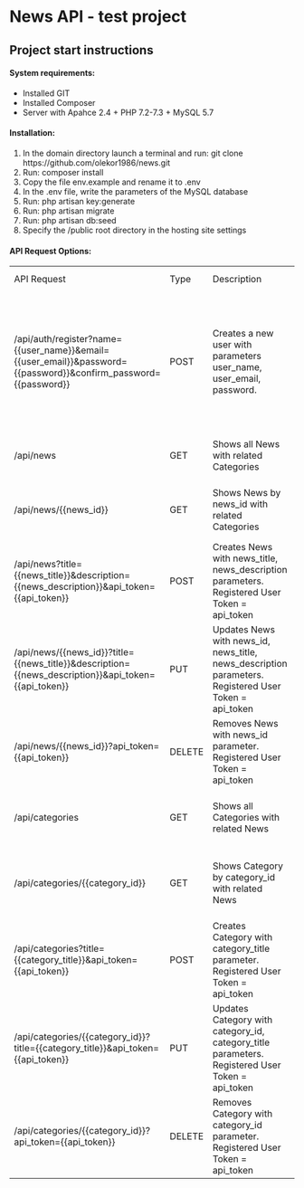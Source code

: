 <h1>News API - test project</h1>
<h2>Project start instructions</h4>
<h4>System requirements:</h4>
<ul>
	<li>Installed GIT</li>
	<li>Installed Composer</li>
	<li>Server with Apahce 2.4 + PHP 7.2-7.3 + MySQL 5.7</li>
</ul>
<h4>Installation:</h4>
<ol>
	<li>In the domain directory launch a terminal and run: git clone https://github.com/olekor1986/news.git</li>
	<li>Run: composer install</li>
	<li>Copy the file env.example and rename it to .env</li>
	<li>In the .env file, write the parameters of the MySQL database</li>
	<li>Run: php artisan key:generate</li>
	<li>Run: php artisan migrate</li>
	<li>Run: php artisan db:seed</li>
	<li>Specify the /public root directory in the hosting site settings</li>
</ol>
<h4>API Request Options:</h4>
<table>
    <tr>
        <td>API Request</td>
        <td>Type</td>
        <td>Description</td>
        <td>Expected Result </td>
    </tr>
    <tr>
        <td>/api/auth/register?name={{user_name}}&email={{user_email}}&password={{password}}&confirm_password={{password}}</td>
        <td>POST</td>
        <td>Creates a new user with parameters user_name, user_email, password.</td>
        <td>Message: Registration success. Parameters of the new User in JSON. User Api Token created. Response code "201". </td>
    </tr>
    <tr>
        <td>/api/news</td>
        <td>GET</td>
        <td>Shows all News with related Categories</td>
        <td>News list in JSON. Response code "200" </td>
    </tr>
    <tr>
        <td>/api/news/{{news_id}}</td>
        <td>GET</td>
        <td>Shows News by news_id with related Categories</td>
        <td>News by news_id in JSON. Response code "200" </td>
    </tr>
    <tr>
        <td>/api/news?title={{news_title}}&description={{news_description}}&api_token={{api_token}}</td>
        <td>POST</td>
        <td>Creates News with news_title, news_description parameters. Registered User Token = api_token</td>
        <td>Created News in JSON. Response code "201". </td>
    </tr>
    <tr>
        <td>/api/news/{{news_id}}?title={{news_title}}&description={{news_description}}&api_token={{api_token}}</td>
        <td>PUT</td>
        <td>Updates News with news_id, news_title, news_description parameters. Registered User Token = api_token</td>
        <td>Updated News in JSON. Response code "200". </td>
    </tr>
    <tr>
        <td>/api/news/{{news_id}}?api_token={{api_token}}</td>
        <td>DELETE</td>
        <td>Removes News with news_id parameter. Registered User Token = api_token</td>
        <td>Response code "204 No Content". </td>
    </tr>
    <tr>
        <td>/api/categories</td>
        <td>GET</td>
        <td>Shows all Categories with related News </td>
        <td>Categories list in JSON. Response code "200" </td>
    </tr>
    <tr>
        <td>/api/categories/{{category_id}}</td>
        <td>GET</td>
        <td>Shows Category by category_id with related News</td>
        <td>Category by category_id in JSON. Response code "200" </td>
    </tr>
    <tr>
        <td>/api/categories?title={{category_title}}&api_token={{api_token}}</td>
        <td>POST</td>
        <td>Creates Category with category_title parameter. Registered User Token = api_token</td>
        <td>Created Category in JSON. Response code "201". </td>
    </tr>
    <tr>
        <td>/api/categories/{{category_id}}?title={{category_title}}&api_token={{api_token}}</td>
        <td>PUT</td>
        <td>Updates Category with category_id, category_title parameters. Registered User Token = api_token</td>
        <td>Updated Category in JSON. Response code "200". </td>
    </tr>
    <tr>
        <td>/api/categories/{{category_id}}?api_token={{api_token}}</td>
        <td>DELETE</td>
        <td>Removes Category with category_id parameter. Registered User Token = api_token</td>
        <td>Response code "204 No Content". </td>
    </tr>
</table>